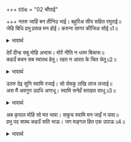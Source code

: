 +++
title = "02 चौपाई"

+++
नतरु जाहिं बन तीनिउ भाई। बहुरिअ सीय सहित रघुराई॥  
जेहि बिधि प्रभु प्रसन्न मन होई। करुना सागर कीजिअ सोई॥1॥  

<details><summary>भावार्थ</summary>

अथवा हम तीनों भाई वन चले जाएँ और हे श्री रघुनाथजी! आप श्री सीताजी सहित (अयोध्या को) लौट जाइए। हे दयासागर! जिस प्रकार से प्रभु का मन प्रसन्न हो, वही कीजिए॥1॥  
</details>

देवँ दीन्ह सबु मोहि अभारू। मोरें नीति न धरम बिचारू॥  
कहउँ बचन सब स्वारथ हेतू। रहत न आरत के चित चेतू॥2॥  

<details><summary>भावार्थ</summary>

हे देव! आपने सारा भार (जिम्मेवारी) मुझ पर रख दिया। पर मुझमें न तो नीति का विचार है, न धर्म का। मैं तो अपने स्वार्थ के लिए सब बातें कह रहा हूँ। आर्त (दुःखी) मनुष्य के चित्त में चेत (विवेक) नहीं रहता॥2॥  
</details>

उतरु देइ सुनि स्वामि रजाई। सो सेवकु लखि लाज लजाई॥  
अस मैं अवगुन उदधि अगाधू। स्वामि सनेहँ सराहत साधू॥3॥  

<details><summary>भावार्थ</summary>

स्वामी की आज्ञा सुनकर जो उत्तर दे, ऐसे सेवक को देखकर लज्जा भी लजा जाती है। मैं अवगुणों का ऐसा अथाह समुद्र हूँ (कि प्रभु को उत्तर दे रहा हूँ), किन्तु स्वामी (आप) स्नेह वश साधु कहकर मुझे सराहते हैं!॥3॥  
</details>

अब कृपाल मोहि सो मत भावा। सकुच स्वामि मन जाइँ न पावा॥  
प्रभु पद सपथ कहउँ सति भाऊ। जग मङ्गल हित एक उपाऊ॥4॥  

<details><summary>भावार्थ</summary>

हे कृपालु! अब तो वही मत मुझे भाता है, जिससे स्वामी का मन सङ्कोच न पावे। प्रभु के चरणों की शपथ है, मैं सत्यभाव से कहता हूँ, जगत के कल्याण के लिए एक यही उपाय है॥4॥  
</details>

